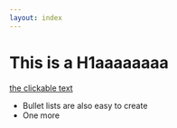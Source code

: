 ```yaml
---
layout: index
---
```


# This is a H1aaaaaaaa

[the clickable text](http://xlson.com/)

* Bullet lists are also easy to create
* One more


